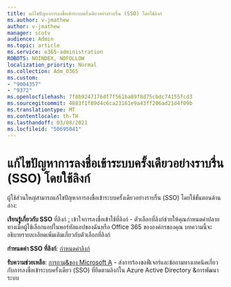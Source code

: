 ```yaml
---
title: แก้ไขปัญหาการลงชื่อเข้าระบบครั้งเดียวอย่างราบรื่น (SSO) โดยใช้ลิงก์
ms.author: v-jmathew
author: v-jmathew
manager: scotv
audience: Admin
ms.topic: article
ms.service: o365-administration
ROBOTS: NOINDEX, NOFOLLOW
localization_priority: Normal
ms.collection: Adm_O365
ms.custom:
- "9004357"
- "9372"
ms.openlocfilehash: 7f8b9247176df7f561ba89f8d75cbdc74155fcd3
ms.sourcegitcommit: 4883f1f89d4c6ca23161e9a43ff206ad21d4f09b
ms.translationtype: MT
ms.contentlocale: th-TH
ms.lasthandoff: 03/08/2021
ms.locfileid: "50695041"
---
```

# <a name="troubleshoot-link-based-seamless-single-sign-on-sso-issues"></a>แก้ไขปัญหาการลงชื่อเข้าระบบครั้งเดียวอย่างราบรื่น (SSO) โดยใช้ลิงก์

ผู้ใช้ส่วนใหญ่สามารถแก้ไขปัญหาการลงชื่อเข้าระบบครั้งเดียวอย่างราบรื่น (SSO) โดยใช้ขั้นตอนด้านล่าง:

**เรียนรู้เกี่ยวกับ SSO** ที่ลิงก์ [:](https://docs.microsoft.com/azure/active-directory/manage-apps/configure-linked-sign-on) เข้าใจการลงชื่อเข้าใช้ที่ลิงก์ - ตัวเลือกที่ลิงก์ช่วยให้คุณกําหนดค่าปลายทางเมื่อผู้ใช้เลือกแอปในพอร์ทัลแอปของฉันหรือ Office 365 ขององค์กรของคุณ บทความนี้จะอธิบายรายละเอียดเพิ่มเติมเกี่ยวกับตัวเลือกที่ลิงก์

**กําหนดค่า SSO ที่ลิงก์**: [กําหนดค่าลิงก์](https://docs.microsoft.com/azure/active-directory/manage-apps/configure-linked-sign-on#configure-link)

**รับความช่วยเหลือ**: [การถาม&ของ Microsoft A](https://docs.microsoft.com/answers/topics/azure-ad-single-sign-on.html) - ส่งการร้องขอฟีเจอร์และข้อถามทางเทคนิคเกี่ยวกับการลงชื่อเข้าระบบครั้งเดียว (SSO) ที่ยึดตามลิงก์ใน Azure Active Directory &การพัฒนาระบบ
